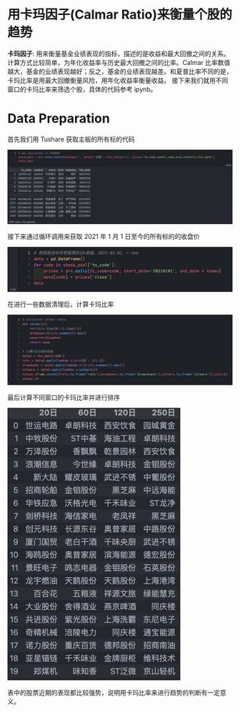 # 用卡玛因子(Calmar Ratio)来衡量个股的趋势

**卡玛因子**: 用来衡量基金业绩表现的指标，描述的是收益和最大回撤之间的关系。计算方式比较简单，为年化收益率与历史最大回撤之间的比率。Calmar 比率数值越大，基金的业绩表现越好；反之，基金的业绩表现越差。和夏普比率不同的是，卡玛比率是用最大回撤衡量风险，用年化收益率衡量收益。
接下来我们就用不同窗口的卡玛比率来筛选个股，具体的代码参考 ipynb。

# Data Preparation

首先我们用 Tushare 获取主板的所有标的代码

![stock_codes](stock_pool.png)

接下来通过循环调用来获取 2021 年 1 月 1 日至今的所有标的的收盘价

![prices](prices.png)

在进行一些数据清理后，计算卡玛比率

![卡玛比率](Calmar.png)

最后计算不同窗口的卡玛比率并进行排序

![results](results.png)

表中的股票近期的表现都比较强势，说明用卡玛比率来进行趋势的判断有一定意义。
